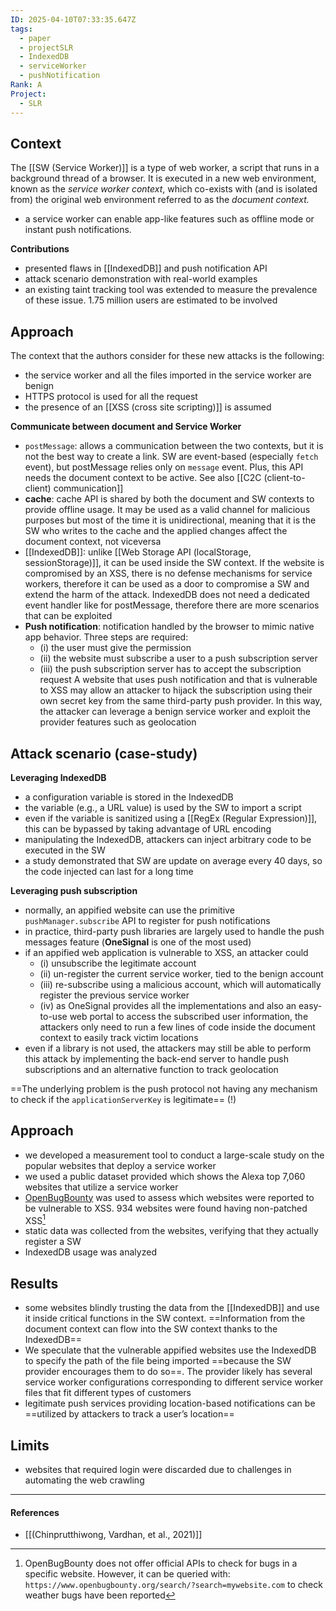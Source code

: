 ```yaml
---
ID: 2025-04-10T07:33:35.647Z
tags:
  - paper
  - projectSLR
  - IndexedDB
  - serviceWorker
  - pushNotification
Rank: A
Project:
  - SLR
---
```

## Context

The [[SW (Service Worker)]] is a type of web worker, a script that runs in a background thread of a browser. It is executed in a new web environment, known as the *service worker context*, which co-exists with (and is isolated from) the original web environment referred to as the *document context.*
- a service worker can enable app-like features such as offline mode or instant push notifications.

**Contributions**
- presented flaws in [[IndexedDB]] and push notification API
- attack scenario demonstration with real-world examples
- an existing taint tracking tool was extended to measure the prevalence of these issue. 1.75 million users are estimated to be involved

## Approach

The context that the authors consider for these new attacks is the following:
- the service worker and all the files imported in the service worker are benign
- HTTPS protocol is used for all the request
- the presence of an [[XSS (cross site scripting)]] is assumed

**Communicate between document and Service Worker**
- `postMessage`: allows a communication between the two contexts, but it is not the best way to create a link. SW are event-based (especially `fetch` event), but postMessage relies only on `message` event. Plus, this API needs the document context to be active. See also [[C2C (client-to-client) communication]]
- **cache**: cache API is shared by both the document and SW contexts to provide offline usage. It may be used as a valid channel for malicious purposes but most of the time it is unidirectional, meaning that it is the SW who writes to the cache and the applied changes affect the document context, not viceversa
- [[IndexedDB]]: unlike [[Web Storage API (localStorage, sessionStorage)]], it can be used inside the SW context. If the website is compromised by an XSS, there is no defense mechanisms for service workers, therefore it can be used as a door to compromise a SW and extend the harm of the attack. IndexedDB does not need a dedicated event handler like for postMessage, therefore there are more scenarios that can be exploited
- **Push notification**: notification handled by the browser to mimic native app behavior. Three steps are required:
	- (i) the user must give the permission
	- (ii) the website must subscribe a user to a push subscription server
	- (iii) the push subscription server has to accept the subscription request
  A website that uses push notification and that is vulnerable to XSS may allow an attacker to hijack the subscription using their own secret key from the same third-party push provider. In this way, the attacker can leverage a benign service worker and exploit the provider features such as geolocation

## Attack scenario (case-study)

**Leveraging IndexedDB**
- a configuration variable is stored in the IndexedDB
- the variable (e.g., a URL value) is used by the SW to import a script
- even if the variable is sanitized using a [[RegEx (Regular Expression)]], this can be bypassed by taking advantage of URL encoding
- manipulating the IndexedDB, attackers can inject arbitrary code to be executed in the SW
- a study demonstrated that SW are update on average every 40 days, so the code injected can last for a long time

**Leveraging push subscription**
- normally, an appified website can use the primitive `pushManager.subscribe` API to register for push notifications
- in practice, third-party push libraries are largely used to handle the push messages feature (**OneSignal** is one of the most used)
- if an appified web application is vulnerable to XSS, an attacker could
	- (i) unsubscribe the legitimate account
	- (ii) un-register the current service worker, tied to the benign account
	- (iii) re-subscribe using a malicious account, which will automatically register the previous service worker
	- (iv) as OneSignal provides all the implementations and also an easy-to-use web portal to access the subscribed user information, the attackers only need to run a few lines of code inside the document context to easily track victim locations
- even if a library is not used, the attackers may still be able to perform this attack by implementing the back-end server to handle push subscriptions and an alternative function to track geolocation

==The underlying problem is the push protocol not having any mechanism to check if the `applicationServerKey` is legitimate== (!)

## Approach

- we developed a measurement tool to conduct a large-scale study on the popular websites that deploy a service worker
- we used a public dataset provided which shows the Alexa top 7,060 websites that utilize a service worker
- [OpenBugBounty](https://www.openbugbounty.org/) was used to assess which websites were reported to be vulnerable to XSS. 934 websites were found having non-patched XSS[^1]
- static data was collected from the websites, verifying that they actually register a SW
- IndexedDB usage was analyzed

## Results

- some websites blindly trusting the data from the [[IndexedDB]] and use it inside critical functions in the SW context. ==Information from the document context can flow into the SW context thanks to the IndexedDB==
- We speculate that the vulnerable appified websites use the IndexedDB to specify the path of the file being imported ==because the SW provider encourages them to do so==. The provider likely has several service worker configurations corresponding to different service worker files that fit different types of customers
- legitimate push services providing location-based notifications can be ==utilized by attackers to track a user’s location==

## Limits

- websites that required login were discarded due to challenges in automating the web crawling


---
#### References
- [[(Chinprutthiwong, Vardhan, et al., 2021)]]

[^1]: OpenBugBounty does not offer official APIs to check for bugs in a specific website. However, it can be queried with: `https://www.openbugbounty.org/search/?search=mywebsite.com` to check weather bugs have been reported